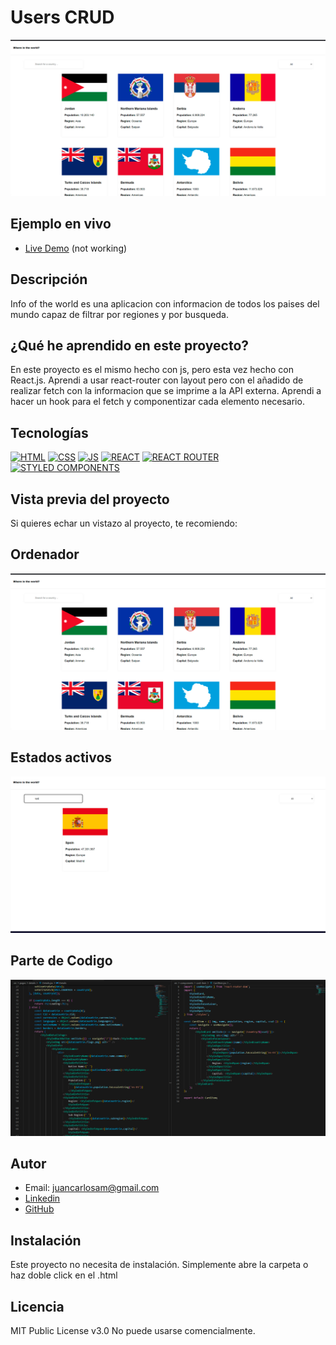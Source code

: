 # Users CRUD

![Imagen del proyecto](https://raw.githubusercontent.com/JuanCarlosAlo/Country-flags/main/public/readme-1.jpg)

## Ejemplo en vivo

- [Live Demo]() (not working)

## Descripción

Info of the world es una aplicacion con informacion de todos los paises del mundo capaz de filtrar por regiones y por busqueda.

## ¿Qué he aprendido en este proyecto?

En este proyecto es el mismo hecho con js, pero esta vez hecho con React.js. Aprendi a usar react-router con layout pero con el añadido de realizar fetch con la informacion que se imprime a la API externa. Aprendi a hacer un hook para el fetch y componentizar cada elemento necesario.

## Tecnologías

<!-- Iconos sacados de: https://github.com/hendrasob/badges/blob/master/README.md y https://github.com/alexandresanlim/Badges4-README.md-Profile -->

[![HTML](https://img.shields.io/badge/HTML5-E34F26?style=for-the-badge&logo=html5&logoColor=white)](https://es.wikipedia.org/wiki/HTML5)
[![CSS](https://img.shields.io/badge/CSS3-1572B6?style=for-the-badge&logo=css3&logoColor=white)](https://es.wikipedia.org/wiki/CSS)
[![JS](https://img.shields.io/badge/JavaScript-F7DF1E?style=for-the-badge&logo=javascript&logoColor=black)](https://es.wikipedia.org/wiki/JavaScript)
[![REACT](https://img.shields.io/badge/React-20232A?style=for-the-badge&logo=react&logoColor=61DAFB)](https://es.wikipedia.org/wiki/React)
[![REACT ROUTER](https://img.shields.io/badge/React_Router-CA4245?style=for-the-badge&logo=react-router&logoColor=white)](https://es.wikipedia.org/wiki/React)
[![STYLED COMPONENTS](https://img.shields.io/badge/styled--components-DB7093?style=for-the-badge&logo=styled-components&logoColor=white)](https://styled-components.com/)

## Vista previa del proyecto

Si quieres echar un vistazo al proyecto, te recomiendo:

## Ordenador

![Captura del proyecto](https://raw.githubusercontent.com/JuanCarlosAlo/Country-flags/main/public/readme-1.jpg)

## Estados activos

![Captura del proyecto](https://raw.githubusercontent.com/JuanCarlosAlo/Country-flags/main/public/readme-2.jpg)

## Parte de Codigo

![Captura del proyecto](https://raw.githubusercontent.com/JuanCarlosAlo/Country-flags/main/public/readme-4.jpg)

## Autor

- Email: juancarlosam@gmail.com
- [Linkedin](https://www.linkedin.com/in/juan-carlos-alonso-966280166/)
- [GitHub](https://github.com/JuanCarlosAlo)

## Instalación

Este proyecto no necesita de instalación. Simplemente abre la carpeta o haz doble click en el .html

## Licencia

MIT Public License v3.0
No puede usarse comencialmente.
